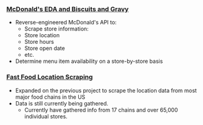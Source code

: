 ### [McDonald's EDA and Biscuits and Gravy](https://mcbiscuits.herokuapp.com/)
  - Reverse-engineered McDonald's API to:
    - Scrape store information:
    - Store location
    - Store hours
    - Store open date
    - etc.
- Determine menu item availability on a store-by-store basis  
### [Fast Food Location Scraping](https://fastfood-locations.herokuapp.com/)
- Expanded on the previous project to scrape the location data from most major food chains in the US
 - Data is still currently being gathered. 
    - Currently have gathered info from 17 chains and over 65,000 individual stores.
